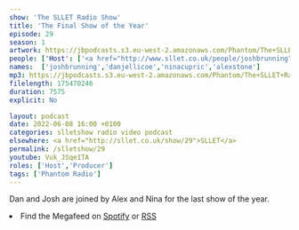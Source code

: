 ```yaml
---
show: 'The SLLET Radio Show'
title: 'The Final Show of the Year'
episode: 29
season: 1
artwork: https://jbpodcasts.s3.eu-west-2.amazonaws.com/Phantom/The+SLLET+Radio+Show/2021-09-27+-+SLLET+radio+square.png
people: ['Host': ['<a href="http://www.sllet.co.uk/people/joshbrunning">Josh Brunning</a>', '<a href="http://www.sllet.co.uk/people/danjellicoe">Dan Jellicoe</a>'], 'Guests':['<a href="http://www.sllet.co.uk/people/ninacupric">Nina Ćuprić</a>','<a href="http://www.sllet.co.uk/people/alexstone">Alex Stone</a>']]
names:  ['joshbrunning','danjellicoe','ninacupric','alexstone']
mp3: https://jbpodcasts.s3.eu-west-2.amazonaws.com/Phantom/The+SLLET+Radio+Show/2022-06-08+-+29.mp3
filelength: 175470246
duration: 7575
explicit: No

layout: podcast
date: 2022-06-08 16:00 +0100
categories: slletshow radio video podcast
elsewhere: <a href="http://sllet.co.uk/show/29">SLLET</a>
permalink: /slletshow/29
youtube: Vuk_JSqe1TA
roles: ['Host','Producer']
tags: ['Phantom Radio']
---
```


Dan and Josh are joined by Alex and Nina for the last show of the year.

<li>Find the Megafeed on <a href="https://open.spotify.com/show/1WGc6YCF3UfAL7E62gHLAS?si=eff5901deb8d498e">Spotify</a> or <a href="https://anchor.fm/s/849e58ac/podcast/rss">RSS</a></li>
